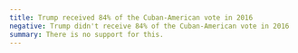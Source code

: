 ```yaml
---
title: Trump received 84% of the Cuban-American vote in 2016
negative: Trump didn't receive 84% of the Cuban-American vote in 2016
summary: There is no support for this.
---
```

